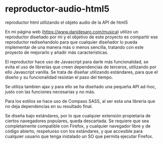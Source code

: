 # reproductor-audio-html5
reproductor html utilizando el objeto audio de la API de html5

En mi página web (https://www.danidesaro.com/musica) utilizo un reproductor diseñado por mi y el objetivo de este proyecto es compartir ese reproductor rediseñandolo para que cualquier diseñador lo pueda implementar de una manera más o menos sencilla, tratando con este proyecto de mejorarlo y añadir más caracteristicas.

El reproductor hace uso de Javascript para darle más funcionalidad, se evita el uso de librerias que creen dependencias de terceros, utilizando por ello Javascript vanilla. Se trata de diseñar utilizando estándares, para que el diseño y su funcionalidad resistan el paso del tiempo.

Se utiliza tambien ajax y para ello se ha diseñado una pequeña API ad-hoc, justo con las  funciones necesarias y no más.

Para los estilos se hace uso de Compass SASS, al ser esta una libreria que no deja dependencias en su resultado final.

Se diseña bajo estándares, por lo que cualquier extensión propietaria de ciertos navegadores populares, queda descartada. Se requiere que sea completamente compatible con Firefox, y cualquier navegador libre y de código abierto, respetuoso con los estándares, y que accesible para cualquier usuario que tenga instalado un SO que permita ejecutar Firefox.




